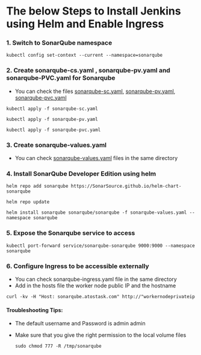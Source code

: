 # The below Steps to Install Jenkins using Helm and Enable Ingress

### 1. Switch to SonarQube namespace
```console
kubectl config set-context --current --namespace=sonarqube
```
### 2. Create sonarqube-cs.yaml , sonarqube-pv.yaml and sonarqube-PVC.yaml for Sonarqube
- You can check the files [sonarqube-sc.yaml](https://github.com/davabdallah/Atos-Task/blob/main/03.%20Sonarqube/01.%20sonarqube-sc.yaml),  [sonarqube-pv.yaml](https://github.com/davabdallah/Atos-Task/blob/main/03.%20Sonarqube/02.%20sonarqube-pv.yaml),  [sonarqube-pvc.yaml](https://github.com/davabdallah/Atos-Task/blob/main/03.%20Sonarqube/03.%20sonarqube.pvc.yaml)

```console
kubectl apply -f sonarqube-sc.yaml
```
```console
kubectl apply -f sonarqube-pv.yaml
```
```console
kubectl apply -f sonarqube-pvc.yaml
```

### 3. Create sonarqube-values.yaml
- You can check [sonarqube-values.yaml](https://github.com/davabdallah/Atos-Task/blob/main/02.%20Install%20Jenkins/04.%20Jenkins-values.yaml) files in the same directory
  
### 4. Install SonarQube Developer Edition using helm

```console
helm repo add sonarqube https://SonarSource.github.io/helm-chart-sonarqube
```
```console
helm repo update
```
```console
helm install sonarqube sonarqube/sonarqube -f sonarqube-values.yaml --namespace sonarqube
```

### 5. Expose the Sonarqube service to access
```console
kubectl port-forward service/sonarqube-sonarqube 9000:9000 --namespace sonarqube
```
	
### 6. Configure Ingress to be accessible externally
- You can check sonarqube-ingress.yaml file in the same directory
- Add in the hosts file the worker node public IP and the hostname
 ```console 
curl -kv -H "Host: sonarqube.atostask.com" http://"workernodeprivateip
```

#### Troubleshooting Tips:

- The default username and Password is admin admin

- Make sure that you give the right permission to the local volume files

	  sudo chmod 777 -R /tmp/sonarqube

